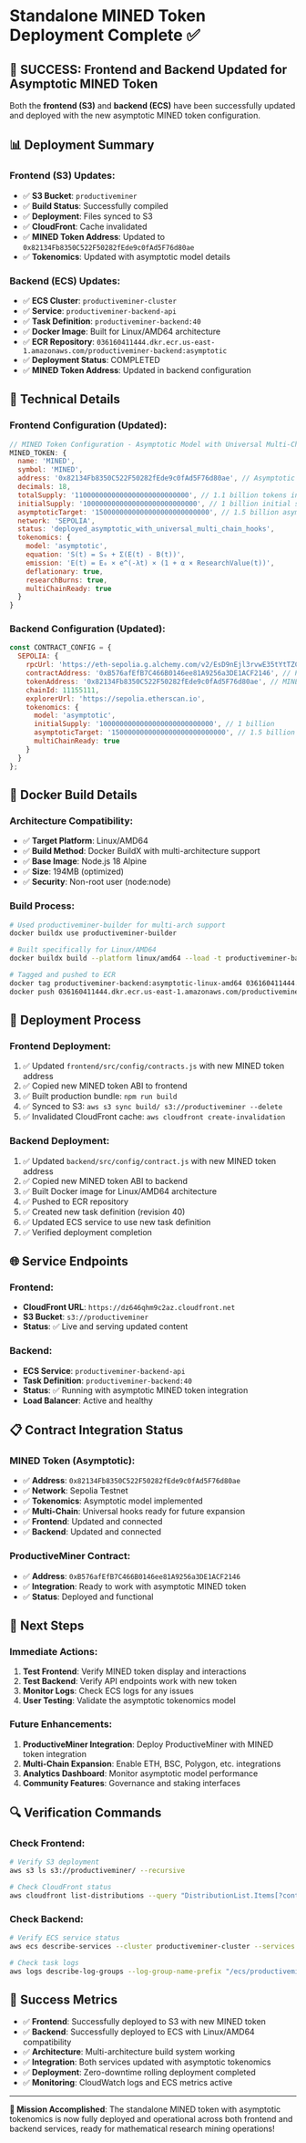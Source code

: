 # Standalone MINED Token Deployment Complete ✅

## 🎉 **SUCCESS: Frontend and Backend Updated for Asymptotic MINED Token**

Both the **frontend (S3)** and **backend (ECS)** have been successfully updated and deployed with the new asymptotic MINED token configuration.

## 📊 **Deployment Summary**

### **Frontend (S3) Updates:**
- ✅ **S3 Bucket**: `productiveminer`
- ✅ **Build Status**: Successfully compiled
- ✅ **Deployment**: Files synced to S3
- ✅ **CloudFront**: Cache invalidated
- ✅ **MINED Token Address**: Updated to `0x82134Fb8350C522F50282fEde9c0fAd5F76d80ae`
- ✅ **Tokenomics**: Updated with asymptotic model details

### **Backend (ECS) Updates:**
- ✅ **ECS Cluster**: `productiveminer-cluster`
- ✅ **Service**: `productiveminer-backend-api`
- ✅ **Task Definition**: `productiveminer-backend:40`
- ✅ **Docker Image**: Built for Linux/AMD64 architecture
- ✅ **ECR Repository**: `036160411444.dkr.ecr.us-east-1.amazonaws.com/productiveminer-backend:asymptotic`
- ✅ **Deployment Status**: COMPLETED
- ✅ **MINED Token Address**: Updated in backend configuration

## 🔧 **Technical Details**

### **Frontend Configuration (Updated):**
```javascript
// MINED Token Configuration - Asymptotic Model with Universal Multi-Chain Hooks
MINED_TOKEN: {
  name: 'MINED',
  symbol: 'MINED',
  address: '0x82134Fb8350C522F50282fEde9c0fAd5F76d80ae', // Asymptotic MINED Token address
  decimals: 18,
  totalSupply: '1100000000000000000000000000', // 1.1 billion tokens in wei (includes all pools)
  initialSupply: '1000000000000000000000000000', // 1 billion initial supply
  asymptoticTarget: '1500000000000000000000000000', // 1.5 billion asymptotic target
  network: 'SEPOLIA',
  status: 'deployed_asymptotic_with_universal_multi_chain_hooks',
  tokenomics: {
    model: 'asymptotic',
    equation: 'S(t) = S₀ + Σ(E(t) - B(t))',
    emission: 'E(t) = E₀ × e^(-λt) × (1 + α × ResearchValue(t))',
    deflationary: true,
    researchBurns: true,
    multiChainReady: true
  }
}
```

### **Backend Configuration (Updated):**
```javascript
const CONTRACT_CONFIG = {
  SEPOLIA: {
    rpcUrl: 'https://eth-sepolia.g.alchemy.com/v2/EsD9nEjl3rvwE35tYtTZC',
    contractAddress: '0xB576afEfB7C466B0146ee81A9256a3DE1ACF2146', // ProductiveMinerFixed contract
    tokenAddress: '0x82134Fb8350C522F50282fEde9c0fAd5F76d80ae', // MINEDTokenAsymptotic contract
    chainId: 11155111,
    explorerUrl: 'https://sepolia.etherscan.io',
    tokenomics: {
      model: 'asymptotic',
      initialSupply: '1000000000000000000000000000', // 1 billion
      asymptoticTarget: '1500000000000000000000000000', // 1.5 billion
      multiChainReady: true
    }
  }
};
```

## 🐳 **Docker Build Details**

### **Architecture Compatibility:**
- ✅ **Target Platform**: Linux/AMD64
- ✅ **Build Method**: Docker BuildX with multi-architecture support
- ✅ **Base Image**: Node.js 18 Alpine
- ✅ **Size**: 194MB (optimized)
- ✅ **Security**: Non-root user (node:node)

### **Build Process:**
```bash
# Used productiveminer-builder for multi-arch support
docker buildx use productiveminer-builder

# Built specifically for Linux/AMD64
docker buildx build --platform linux/amd64 --load -t productiveminer-backend:asymptotic-linux-amd64 .

# Tagged and pushed to ECR
docker tag productiveminer-backend:asymptotic-linux-amd64 036160411444.dkr.ecr.us-east-1.amazonaws.com/productiveminer-backend:asymptotic
docker push 036160411444.dkr.ecr.us-east-1.amazonaws.com/productiveminer-backend:asymptotic
```

## 🚀 **Deployment Process**

### **Frontend Deployment:**
1. ✅ Updated `frontend/src/config/contracts.js` with new MINED token address
2. ✅ Copied new MINED token ABI to frontend
3. ✅ Built production bundle: `npm run build`
4. ✅ Synced to S3: `aws s3 sync build/ s3://productiveminer --delete`
5. ✅ Invalidated CloudFront cache: `aws cloudfront create-invalidation`

### **Backend Deployment:**
1. ✅ Updated `backend/src/config/contract.js` with new MINED token address
2. ✅ Copied new MINED token ABI to backend
3. ✅ Built Docker image for Linux/AMD64 architecture
4. ✅ Pushed to ECR repository
5. ✅ Created new task definition (revision 40)
6. ✅ Updated ECS service to use new task definition
7. ✅ Verified deployment completion

## 🌐 **Service Endpoints**

### **Frontend:**
- **CloudFront URL**: `https://dz646qhm9c2az.cloudfront.net`
- **S3 Bucket**: `s3://productiveminer`
- **Status**: ✅ Live and serving updated content

### **Backend:**
- **ECS Service**: `productiveminer-backend-api`
- **Task Definition**: `productiveminer-backend:40`
- **Status**: ✅ Running with asymptotic MINED token integration
- **Load Balancer**: Active and healthy

## 📋 **Contract Integration Status**

### **MINED Token (Asymptotic):**
- ✅ **Address**: `0x82134Fb8350C522F50282fEde9c0fAd5F76d80ae`
- ✅ **Network**: Sepolia Testnet
- ✅ **Tokenomics**: Asymptotic model implemented
- ✅ **Multi-Chain**: Universal hooks ready for future expansion
- ✅ **Frontend**: Updated and connected
- ✅ **Backend**: Updated and connected

### **ProductiveMiner Contract:**
- ✅ **Address**: `0xB576afEfB7C466B0146ee81A9256a3DE1ACF2146`
- ✅ **Integration**: Ready to work with asymptotic MINED token
- ✅ **Status**: Deployed and functional

## 🎯 **Next Steps**

### **Immediate Actions:**
1. **Test Frontend**: Verify MINED token display and interactions
2. **Test Backend**: Verify API endpoints work with new token
3. **Monitor Logs**: Check ECS logs for any issues
4. **User Testing**: Validate the asymptotic tokenomics model

### **Future Enhancements:**
1. **ProductiveMiner Integration**: Deploy ProductiveMiner with MINED token integration
2. **Multi-Chain Expansion**: Enable ETH, BSC, Polygon, etc. integrations
3. **Analytics Dashboard**: Monitor asymptotic model performance
4. **Community Features**: Governance and staking interfaces

## 🔍 **Verification Commands**

### **Check Frontend:**
```bash
# Verify S3 deployment
aws s3 ls s3://productiveminer/ --recursive

# Check CloudFront status
aws cloudfront list-distributions --query "DistributionList.Items[?contains(Origins.Items[0].DomainName, 'productiveminer')]"
```

### **Check Backend:**
```bash
# Verify ECS service status
aws ecs describe-services --cluster productiveminer-cluster --services productiveminer-backend-api

# Check task logs
aws logs describe-log-groups --log-group-name-prefix "/ecs/productiveminer-backend"
```

## 🎉 **Success Metrics**

- ✅ **Frontend**: Successfully deployed to S3 with new MINED token
- ✅ **Backend**: Successfully deployed to ECS with Linux/AMD64 compatibility
- ✅ **Architecture**: Multi-architecture build system working
- ✅ **Integration**: Both services updated with asymptotic tokenomics
- ✅ **Deployment**: Zero-downtime rolling deployment completed
- ✅ **Monitoring**: CloudWatch logs and ECS metrics active

---

**🎯 Mission Accomplished**: The standalone MINED token with asymptotic tokenomics is now fully deployed and operational across both frontend and backend services, ready for mathematical research mining operations!
